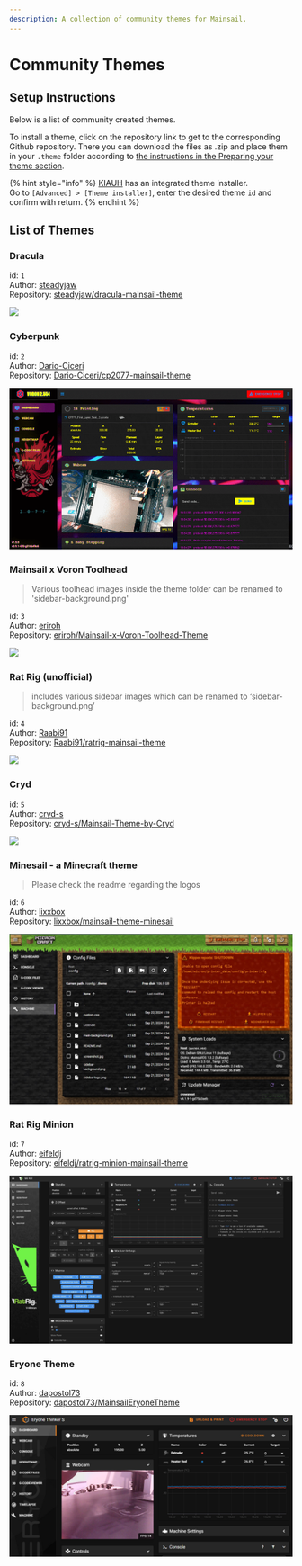 ```yaml
---
description: A collection of community themes for Mainsail.
---
```


# Community Themes

## Setup Instructions <a href="#setup-instructions" id="setup-instructions"></a>

Below is a list of community created themes.

To install a theme, click on the repository link to get to the corresponding Github repository. There you can download the files as .zip and place them in your `.theme` folder according to [the instructions in the Preparing your theme section](https://docs.mainsail.xyz/theming/prepare#directory-structure).

{% hint style="info" %}
[KIAUH](https://docs.mainsail.xyz/setup/kiauh) has an integrated theme installer.\
Go to `[Advanced] > [Theme installer]`, enter the desired theme `id` and confirm with return.
{% endhint %}

## List of Themes
### Dracula
 

 id: `1`  
 Author: [steadyjaw](https://www.github.com/steadyjaw/)  
 Repository: [steadyjaw/dracula-mainsail-theme](https://www.github.com/steadyjaw/dracula-mainsail-theme/)  

 ![](https://raw.githubusercontent.com/steadyjaw/dracula-mainsail-theme/master/screenshot.png)

 ### Cyberpunk
 

 id: `2`  
 Author: [Dario-Ciceri](https://www.github.com/Dario-Ciceri/)  
 Repository: [Dario-Ciceri/cp2077-mainsail-theme](https://www.github.com/Dario-Ciceri/cp2077-mainsail-theme/)  

 ![](https://raw.githubusercontent.com/Dario-Ciceri/cp2077-mainsail-theme/master/screenshot.png)

 ### Mainsail x Voron Toolhead
 > Various toolhead images inside the theme folder can be renamed to 'sidebar-background.png'

 id: `3`  
 Author: [eriroh](https://www.github.com/eriroh/)  
 Repository: [eriroh/Mainsail-x-Voron-Toolhead-Theme](https://www.github.com/eriroh/Mainsail-x-Voron-Toolhead-Theme/)  

 ![](https://raw.githubusercontent.com/eriroh/Mainsail-x-Voron-Toolhead-Theme/master/screenshot.png)

 ### Rat Rig (unofficial)
 >  includes various sidebar images which can be renamed to ‘sidebar-background.png’

 id: `4`  
 Author: [Raabi91](https://www.github.com/Raabi91/)  
 Repository: [Raabi91/ratrig-mainsail-theme](https://www.github.com/Raabi91/ratrig-mainsail-theme/)  

 ![](https://raw.githubusercontent.com/Raabi91/ratrig-mainsail-theme/master/screenshot.png)

 ### Cryd
 

 id: `5`  
 Author: [cryd-s](https://www.github.com/cryd-s/)  
 Repository: [cryd-s/Mainsail-Theme-by-Cryd](https://www.github.com/cryd-s/Mainsail-Theme-by-Cryd/)  

 ![](https://raw.githubusercontent.com/cryd-s/Mainsail-Theme-by-Cryd/master/screenshot.jpg)

 ### Minesail - a Minecraft theme
 >  Please check the readme regarding the logos

 id: `6`  
 Author: [lixxbox](https://www.github.com/lixxbox/)  
 Repository: [lixxbox/mainsail-theme-minesail](https://www.github.com/lixxbox/mainsail-theme-minesail/)  

 ![](https://raw.githubusercontent.com/lixxbox/mainsail-theme-minesail/master/screenshot.jpg)

 ### Rat Rig Minion
 

 id: `7`  
 Author: [eifeldj](https://www.github.com/eifeldj/)  
 Repository: [eifeldj/ratrig-minion-mainsail-theme](https://www.github.com/eifeldj/ratrig-minion-mainsail-theme/)  

 ![](https://raw.githubusercontent.com/eifeldj/ratrig-minion-mainsail-theme/master/screenshot.jpg)

 ### Eryone Theme
 

 id: `8`  
 Author: [dapostol73](https://www.github.com/dapostol73/)  
 Repository: [dapostol73/MainsailEryoneTheme](https://www.github.com/dapostol73/MainsailEryoneTheme/)  

 ![](https://raw.githubusercontent.com/dapostol73/MainsailEryoneTheme/master/screenshot.jpg)

 